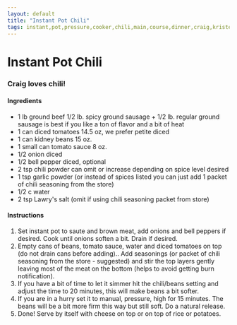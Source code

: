 ```yaml
---
layout: default
title: "Instant Pot Chili"
tags: instant,pot,pressure,cooker,chili,main,course,dinner,craig,kristen,willett
---
```

# Instant Pot Chili

### Craig loves chili!

#### Ingredients
- 1 lb ground beef 1/2 lb. spicy ground sausage + 1/2 lb. regular ground sausage is best if you like a ton of flavor and a bit of heat
- 1 can diced tomatoes 14.5 oz, we prefer petite diced
- 1 can kidney beans 15 oz.
- 1 small can tomato sauce 8 oz.
- 1/2 onion diced
- 1/2 bell pepper diced, optional
- 2 tsp chili powder can omit or increase depending on spice level desired
- 1 tsp garlic powder (or instead of spices listed you can just add 1 packet of chili seasoning from the store)
- 1/2 c water
- 2 tsp Lawry's salt (omit if using chili seasoning packet from store)

#### Instructions
1. Set instant pot to saute and brown meat, add onions and bell peppers if desired. Cook until onions soften a bit. Drain if desired.
2. Empty cans of beans, tomato sauce, water and diced tomatoes on top (do not drain cans before adding).. Add seasonings (or packet of chili seasoning from the store - suggested) and stir the top layers gently leaving most of the meat on the bottom (helps to avoid getting burn notification).
3. If you have a bit of time to let it simmer hit the chili/beans setting and adjust the time to 20 minutes, this will make beans a bit softer.
4. If you are in a hurry set it to manual, pressure, high for 15 minutes. The beans will be a bit more firm this way but still soft. Do a natural release.
5. Done! Serve by itself with cheese on top or on top of rice or potatoes.
